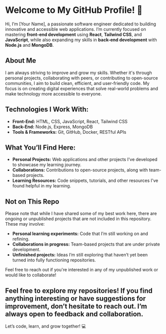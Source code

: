 # Welcome to My GitHub Profile! 🚀

Hi, I’m [Your Name], a passionate software engineer dedicated to building innovative and accessible web applications. I’m currently focused on mastering **front-end development** using **React**, **Tailwind CSS**, and **JavaScript**, while also expanding my skills in **back-end development** with **Node.js** and **MongoDB**.

## About Me
I am always striving to improve and grow my skills. Whether it's through personal projects, collaborating with peers, or contributing to open-source communities, I aim to build clean, efficient, and user-friendly code. My focus is on creating digital experiences that solve real-world problems and make technology more accessible to everyone.

## Technologies I Work With:
- **Front-End:** HTML, CSS, JavaScript, React, Tailwind CSS
- **Back-End:** Node.js, Express, MongoDB
- **Tools & Frameworks:** Git, GitHub, Docker, RESTful APIs

## What You’ll Find Here:
- **Personal Projects:** Web applications and other projects I've developed to showcase my learning journey.
- **Collaborations:** Contributions to open-source projects, along with team-based projects.
- **Learning Resources:** Code snippets, tutorials, and other resources I've found helpful in my learning.

## Not on This Repo
Please note that while I have shared some of my best work here, there are ongoing or unpublished projects that are not included in this repository. These may involve:
- **Personal learning experiments:** Code that I’m still working on and refining.
- **Collaborations in progress:** Team-based projects that are under private development.
- **Unfinished projects:** Ideas I’m still exploring that haven’t yet been turned into fully functioning repositories.

Feel free to reach out if you're interested in any of my unpublished work or would like to collaborate!

## Feel free to explore my repositories! If you find anything interesting or have suggestions for improvement, don’t hesitate to reach out. I’m always open to feedback and collaboration.

Let’s code, learn, and grow together! 💻
